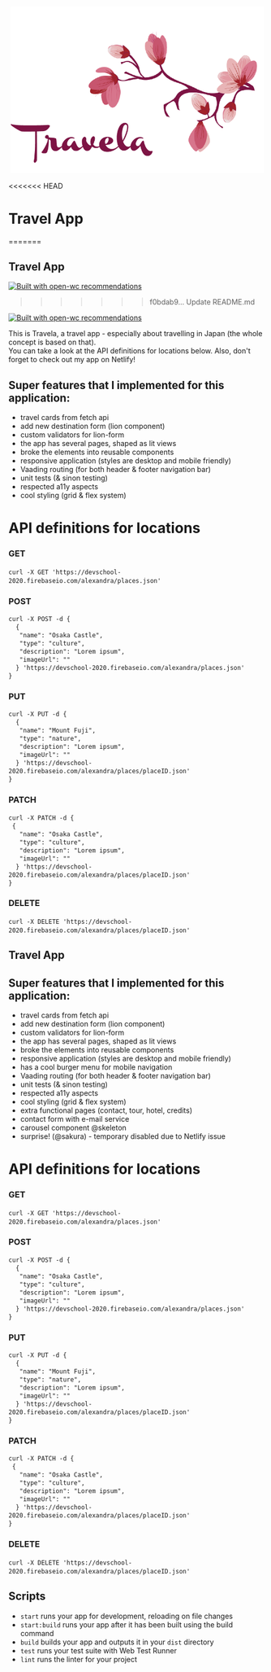 <p align="right">
  <img width="500" src="assets/images/travela@2x.png"></img>
</p>

<<<<<<< HEAD
# Travel App
=======
## Travel App

[![Built with open-wc recommendations](https://img.shields.io/badge/built%20with-open--wc-blue.svg)](https://github.com/open-wc)

>>>>>>> f0bdab9... Update README.md

[![Built with open-wc recommendations](https://img.shields.io/badge/built%20with-open--wc-blue.svg)](https://github.com/open-wc)

<p>This is Travela, a travel app - especially about travelling in Japan (the whole concept is based on that). <br>
You can take a look at the API definitions for locations below.
Also, don't forget to check out my app on Netlify!
</p>

## Super features that I implemented for this application:

<ul>
  <li>travel cards from fetch api</li>
  <li>add new destination form (lion component)</li>
  <li>custom validators for lion-form</li>
  <li>the app has several pages, shaped as lit views</li>
  <li>broke the elements into reusable components</li>
  <li>responsive application (styles are desktop and mobile friendly)</li>
  <li>Vaading routing (for both header & footer navigation bar)</li>
  <li>unit tests (& sinon testing)</li>
  <li>respected a11y aspects</li>
  <li>cool styling (grid & flex system)</li>
</ul>

# API definitions for locations

### GET
`curl -X GET 'https://devschool-2020.firebaseio.com/alexandra/places.json'`

### POST

<pre><code>curl -X POST -d {
  {
   "name": "Osaka Castle",
   "type": "culture",
   "description": "Lorem ipsum",
   "imageUrl": ""
  } 'https://devschool-2020.firebaseio.com/alexandra/places.json'
}</code></pre>

### PUT

<pre><code>curl -X PUT -d {
  {
   "name": "Mount Fuji",
   "type": "nature",
   "description": "Lorem ipsum",
   "imageUrl": ""
  } 'https://devschool-2020.firebaseio.com/alexandra/places/placeID.json'
}</code></pre>


### PATCH

<pre><code>curl -X PATCH -d {
 {
   "name": "Osaka Castle",
   "type": "culture",
   "description": "Lorem ipsum",
   "imageUrl": ""
  } 'https://devschool-2020.firebaseio.com/alexandra/places/placeID.json'
}</code></pre>

### DELETE
`curl -X DELETE 'https://devschool-2020.firebaseio.com/alexandra/places/placeID.json'`


## Travel App

## Super features that I implemented for this application:

<ul>
  <li>travel cards from fetch api</li>
  <li>add new destination form (lion component)</li>
  <li>custom validators for lion-form</li>
  <li>the app has several pages, shaped as lit views</li>
  <li>broke the elements into reusable components</li>
  <li>responsive application (styles are desktop and mobile friendly)</li>
  <li>has a cool burger menu for mobile navigation</li>
  <li>Vaading routing (for both header & footer navigation bar)</li>
  <li>unit tests (& sinon testing)</li>
  <li>respected a11y aspects</li>
  <li>cool styling (grid & flex system)</li>
  <li>extra functional pages (contact, tour, hotel, credits)</li>
  <li>contact form with e-mail service</li>
  <li>carousel component @skeleton</li>
  <li>surprise! (@sakura) - temporary disabled due to Netlify issue</li>
</ul>

# API definitions for locations

### GET
`curl -X GET 'https://devschool-2020.firebaseio.com/alexandra/places.json'`

### POST

<pre><code>curl -X POST -d {
  {
   "name": "Osaka Castle",
   "type": "culture",
   "description": "Lorem ipsum",
   "imageUrl": ""
  } 'https://devschool-2020.firebaseio.com/alexandra/places.json'
}</code></pre>

### PUT

<pre><code>curl -X PUT -d {
  {
   "name": "Mount Fuji",
   "type": "nature",
   "description": "Lorem ipsum",
   "imageUrl": ""
  } 'https://devschool-2020.firebaseio.com/alexandra/places/placeID.json'
}</code></pre>


### PATCH

<pre><code>curl -X PATCH -d {
 {
   "name": "Osaka Castle",
   "type": "culture",
   "description": "Lorem ipsum",
   "imageUrl": ""
  } 'https://devschool-2020.firebaseio.com/alexandra/places/placeID.json'
}</code></pre>

### DELETE
`curl -X DELETE 'https://devschool-2020.firebaseio.com/alexandra/places/placeID.json'`


## Scripts

- `start` runs your app for development, reloading on file changes
- `start:build` runs your app after it has been built using the build command
- `build` builds your app and outputs it in your `dist` directory
- `test` runs your test suite with Web Test Runner
- `lint` runs the linter for your project
